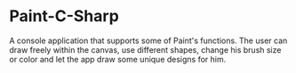 # Paint-C-Sharp
A console application that supports some of Paint's functions. The user can draw freely within the canvas, use different shapes, change his brush size or color and let the app draw some unique designs for him.

